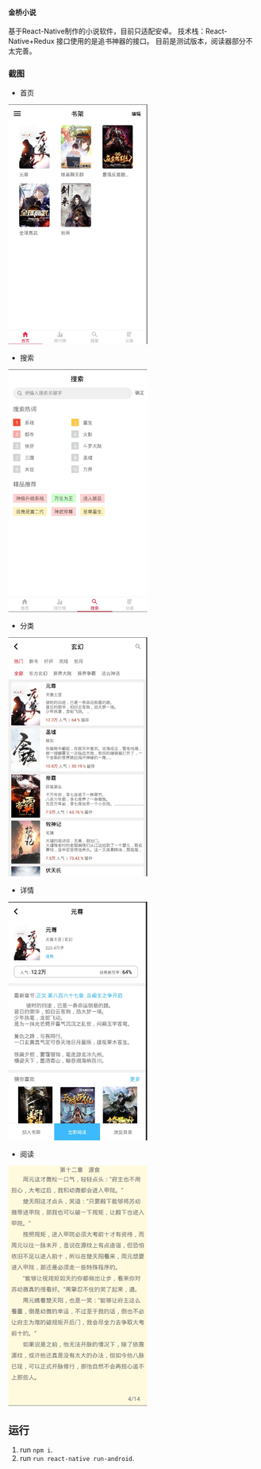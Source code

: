 #### 金桥小说
基于React-Native制作的小说软件，目前只适配安卓。
技术栈：React-Native+Redux
接口使用的是追书神器的接口。
目前是测试版本，阅读器部分不太完善。

### 截图
* 首页
<img src="App/assets/img/home.jpg" width="280"/>

* 搜索
<img src="App/assets/img/search.jpg" width="280"/>

* 分类
<img src="App/assets/img/classify.jpg" width="280"/>

* 详情
<img src="App/assets/img/detail.jpg" width="280"/>

* 阅读
<img src="App/assets/img/read.jpg" width="280"/>

## 运行
1. run `npm i`.
2. run `run react-native run-android`.

